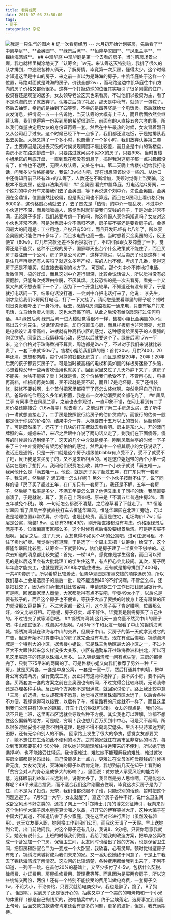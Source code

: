 ```yaml
---
title: 看房经历
date: 2016-07-03 23:50:00
tags: 
- 房子
categories: 杂记
---
```

<img src="/assets/img/house.png" alt="我是一只生气的图片">
# 记一次看房经历
---
六月初开始计划买房，先后看了**中凯华庭**、**金奥园**、**绿景后湾**、**恒隆华翠园**、**凤凰兰亭**、**锦绣海湾城**。
<!-- more -->
## 中凯华庭
中凯华庭是第一个去看的房子，当时购房场景火爆，我也就稀里糊涂地交了「认筹金」1w元。来认筹这天特别热，我排了很久的队才排到，中途跟各种人俩天，了解房情，毕竟第一次买房，懂得太少。这个时候才知道这里是中山的房子，来之前一直以为是珠海的房子。中凯华庭处于这样一个位置，马路对面就是珠海的房子，价钱全部2w+，而马路这边中凯华庭往中山方向的房子价格又都低很多。这样一个打擦边球的位置其实吸引了很多刚需的住户，投资客还是观望的居多，女友领导老公这天也来看房，不过他们以投资为主，看了不是珠海的房子就放弃了。认筹之后领了礼品，那天是中秋节，就领了一包粽子。然后去抽奖，幸运的是抽到了四等奖，不幸的是四等奖是一个电饭煲。然后就给女友发消息，把情况一五一十告诉她，当天认筹的大概有上千人，而且后面依然会继续认筹，我们觉得筹一份买到房的希望很渺茫，前面有的人直接五套六套的筹，所以我们商量决定用女友的身份证再筹一套。然后在中午最热的时候，女友冒着烈日又从公司赶了过来。这个时候已经下午一点多了，我们都还没吃饭，于是她排队我出去买饭。大概又排了一个多小时，也商量了一个多小时，我们放弃认筹第二套了。主要原因是我出去买饭的时候发现周围环境比较差，而且全是中山的新楼盘，卖房小哥在路边排成一排，只要路过就问买不买XX的房子，只要998。当时售楼小姐承诺的月底开盘，一直到现在都没有消息了，搞得我对这房子都一点兴趣都没有了，价格也不透明，无限人数认筹，又处在中山。第二天晚上售楼小姐给我打电话，问我多少价格能接受，我说1.3w以内吧，现在想想应该说少一些的。从她口中还得知目前已经有2k+的认筹了，人数还在不断增加，我顿时觉得上当受骗，这根本不是卖房，这是非法集资啊！
## 金奥园
看完中凯华庭，打电话给Q房网，一个姓刘的中介开车来接我们去了金奥园，等下再说这个刘中介，先说金奥园。金奥园在金鼎镇，位置虽然比较偏，但是离公司也不算远，而且在Q房网上看价格只有8000多，这价格贼心动就去了。去了首先是「热情」的中介一顿乱吹，不过中介小伙道行不深，而且咄咄逼人，感觉当时就非要我们交钱的样子，于是对此非常不满，无论房子多好，我们总要考虑一下的吗，你这样逼人买你妈知道吗？女友对这小伙也非常不满。可是对售房中介不满归不满，房子买不买还是要看房子的。金奥园最大的问题是：工业用地，产权只有50年，而且开发已经有七八年了，所以买金奥园就只能住四十多年了，而且水电费也高一些。当时想着买金奥园的话，反正便宜（60w），过几年贷款还差不多再换就行了，不过回家跟女友商量了一下，觉得还是不能买，这种不正规的房子，国家哪天出台个什么政策就不能住了，而且买房子要注册一个公司，房子算是公司资产，这样才能买，以后卖房子也是这样！可是住几年再卖还有人买吗？就这么多年产权，买的人也不傻。考虑了几番，觉得这房子还是不能买，就直接去看别的地方了。
可是呢，那个刘中介不停地打电话、发微信问，搞的好烦，而且这刘中介道行很深，比较会说话做人，所以觉得没有必要翻脸，只能每次找理由推脱，不厌其烦。比较恐怖的是一次去看房，看完一个又累又热就不想去看下一个了，因为下一个开盘比较早，不知道还有没有房了，于是就打电话问一下。结果电话没打通，一会刘中介把电话打来了，他说： 李先生，刚才您给我们Q房网打电话，打了一下又挂了，请问您是要看哪里的房子呢？顿时烈日炎炎我吓出了一身冷汗。我去，感情Q房网监视每一通来电，只要有客户打来电话，立马给负责人消息，这也太恐怖了吧。从此之后没有给Q房网打过任何电话。
## 绿景后湾
绿景后湾一进大楼就觉得很不一样，售楼小姐比金奥园的小伙高出五个刘先生，说话轻语慢语，却句句直击心扉，而且样板房也非常漂亮，尤其是电梯设计非常高档，进楼就有种高档小区的感觉，这种感觉给买房子的人很强的购买欲望。回家路上我俩非常心动，感觉以后就要这个了。绿景后湾1.7w一平米，这个价格对于珠海香洲不算贵，周边都是2w+了，不过对于我们来说就比较贵了，一套下来就150w了。售楼小姐给我们算的账：首付30w，月供7400，20年还清。想想都肉疼，每个月挣的钱都还房贷了，而且是整整20年，20年！20年后我的孩子都要买房子了。可是当时被高档的电梯和美如画的样板房迷昏了头脑，心想着榨父母一些再省吃俭用也就买了。回到家里又过了几天冷静下来了，这房子不能买。为啥不能买？贵！对就是贵，这个价格我们承受不了，不管再心动，电梯再高档，样板间再美如画，买不起就是买不起，而且1.7是毛坯房，买了还得装修，装修不要钱啊，出个首付把家里都榨干了还怎么装修啊。突然觉得自己好自私，爸妈省吃俭用这么多年的积蓄，我差点一次冲动消费就全部花光了。
## 凤凰兰亭
有同事住在凤凰兰亭，之前也去参观过，一直印象不错，在网上看到有二手房价格还能接受（1.6w每平）就去看了。之前没有了解二手房怎么买，去了听中介一讲就想直接走了，二手房是按照银行给房子的估价贷款的，而银行的估价一般都是低于你买的价格的，结果中介一算，大概要四十五万以上的首付，远超预算了。可是既然来了，还花了十几块的打车费就去看看吧。房主是东北人，开的澳门牌照的车，姗姗来迟，来迟之后跟中介说了两句话又走了，剩我们在下面傻等。傻等的时候最怕遇到傻子了，这天的几个中介就是傻子。刚到凤凰兰亭的时候一下子来了三个中介觉得好有架势好怕怕的感觉，然后其中一个极其瘦小的女孩说话了，说话还是通畅，只是一开口就是这个房子超级值blabla有点受不了，受不了就受不了吧，反正我是来买房子的，又不是来听相声的。可是这位姐姐带的两个小弟一说话实在是听了想打人。我问他们税费怎么收，其中一个小伙子就说「满五唯一」。我问他什么是「满五唯一」。他说，就是房子买了超过五年，在广东只有一套房子。我又问，然后呢？ 满五唯一怎么样呢？ 另外一个小伙子按耐不住了，说了同样的话「房子买了超过五年，在广东只有一套房子」。我还是不解，五年一套房子，然后呢？税率是多少，不满五年要怎么算？他俩又重复了同样的话。我简直要崩溃了，于是就说，算了，我自己上网查吧。原来是「不满五年普通住房3%，满五年减免个税」。唉...一句话怎么都说不清楚。之后潦草看了下就走了。
## 恒隆华翠园 
看了凤凰兰亭就直接打车去恒隆华翠园。恒隆华翠园在北理工旁边，可以说是地理位置非常优异，价格呢，也是比较贵。高层是住宅，毛坯均价1.7w；低层是公寓，简装1.8w，面积有36和49的。刚开始直接都没有考虑，价格跟绿景后湾差不多，位置偏离市区那么多，这个时候有点后悔没要绿景后湾。可是确实买不起啊。
回家之后，过了几天，女友觉得不如买个49的公寓吧，进可住退可租，不住了卖也好卖。我觉得也有道理，于是选了一个周末去把「认筹金」给交了，这个恒隆华翠园比较黑，认筹金一下就要10w，估价是房子建了一半资金不够啥的。这次去知道的消息都比较失望：首先，一梯14户，感觉像是学生宿舍，而且可以预见的是以后这里会有大批北理工的学生住这里，有点担心会比较闹。其次，房子明年年底才能交工，也就是要到2018年才能住进去。还有就是排号排到了400号，一共410套房子。所以希望比较渺茫，恒隆华翠园是按照交钱的顺序选房的，所以我们基本上会是选房子的最后一批，能不能选到49的不好说啊。不管怎么样，还是把钱交了，因为他们承诺退钱比较容易，申请退款三个工作日把钱退回银行卡。
可是呢，回家跟家里人商量，大家都觉得有点不妥吧，毕竟49太小了，以后总是要有孩子的，而且这个房子也不便宜，等孩子大点了要换的时候身上还有房贷的压力就没那么容易换了。不过大家都一致认可，这个房子买了肯定赚啊，位置那么好，49又比较好租。可是呢，房子好卖，却不好住。毕竟我是刚需房买了自己住的。不过钱交了就等消息吧。
## 锦绣海湾城
这几天一直商量不然买中山的房子吧，中山便宜很多，珠海买不起啊。7月3号下午和女友一起看了中山的锦绣海湾城。锦绣海湾城在珠海与中山的交界，但属于中山。买房子的第一天就拿到过它的广告，但是开始不打算要中山的房子就完全没有考虑，现在有点后悔哦。锦绣海湾城是一个特别大的小区，据售楼小姐说，它是珠三角地区最大的小区之一，不过小区大不大跟住起来怎么样没多大关系。小区有通勤车开往珠海香洲和拱北，所以可见这里买房子的还是以珠海人居多。
进入锦绣海湾城一问有点失望，三房的都卖完了，只剩下75平米的两房的了。可是售楼小姐又向我们推荐了另外一种「三房」，就是买两套，一套是单身公寓，一套是一室一厅，然后打通其中的墙，把单身公寓改成两房，强行变成三房。反正只有这两种选择了，要不买小房，要不买两套。买两套变一套的方案之前在金奥园也有听闻，不过觉得会比较麻烦，无论装修还是办理各种手续。反正两个方案都不是很满意，就回家讨论了。路上我比较中意「三房」的选择，女友却死活不愿意，她觉得这里离珠海市区太远了，以后会各种不方便。我却觉得可以接受，以后有了车，衡量路程的尺度就不一样了，而且这里到我们公司只有10km的距离，开车十几分钟就可以到。女友的观点是，我们的生活不只是上班，这里离市区远就会导致各种不方便。其实我也可以理解，谁都不想住这么偏僻的地方，可是呢，穷啊！我也想几百万买到市中心，可是买不起啊，所以很多时候妥协不是你不明白道理，是你不得不向现实低头。生活不只诗和远方的田野，还有无奈和别人的不解。
回家路上发生了很大的争执，感觉女友都要哭了，她不想住在生活如此不便利的地方。之前她家就住在离市区非常远的地方，每次到市区都要花40-50分钟，所以她非常能理解住得远带来的不便利，所以她宁愿选择49，也不能接受住得远。我也很难过，难过她不能理解我的难处，难过这次买房全部都是爸妈出钱，自己没能尽上一点力，更难过在父母省吃俭攒钱的时候挥霍无度。女友劝我说，买珠海的房子以后肯定赚，我想到前几天在知乎上看到的「贫穷会对人的身心造成多大的影响？」，里面说：贫穷使人承受风险的能力降低，选择眼前利益和非长远利益。说得太多了，我显然是穷人思维啊。可是能怎么样呢？49平米适合投资，而不适合我们这种刚需去住啊，毕竟这次买房子是为了住，而不是为了投资。无奈，我们谁都说服不了谁，只能说别的话题，暂时把这个问题逃避了。
7月5日一大早，女友就醒了，查这个房子各种不好，说什么卫生间改卧室风水不好之类的，还找了网上一个[「郑博士」][1]的博文旁征博引，我向来对这个伪科学大骗子风水星座算命嗤之以鼻，打开它的博客笑掉大牙，这种大骗子在中国大行其道，不知道坑害了多少家庭，我在这里对它进行声讨（虽然没有卵用）。这天女友要入职，她刚换工作到我们公司，而我这天请了一天假。早上送她到公司，出门前她问我，对这个房子还有几分，我说8、9分吧，只要你愿意我就买。她没有说什么。上班的时候我们微信，我给了她我的改造方案，把单身公寓改成一个卧室加一个书房，保留卫生间，女友同时也给出了她的方案，也是保留卫生间，把厨房和卧室合二为一变成一个大卧室，我欣喜，心有灵犀。顿时觉得这房子有戏了，锦绣海湾城将成为我们未来的家。又一番劝说她终于同意了，于是上午我去了锦绣海湾城了解情况。这次问的比较清楚，各种费用都给我列出来了，不列不知道，一列吓一跳。在首付20%的基础上，又至少多付了4-5w，包括什么契税、律师费、办证费用、房屋维修费用、管理费等等。而且因为是买两套房子，所以这些统统交两份，两份！还有一个特别不能接受的费用叫做电商费，一套房子交1w，不论大小，不论价格，只要买就给电商交1w，我也是醉了，跪了，B了狗了。
但是呢，买到房子还是很开心的，抽奖又中了一个美的的电烤箱和一个小米的体重秤（都是自己掏钱买的，说啥抽奖中的）。终于尘埃落定，选房事宜到此画上句号，后面交款贷款装修肯定还会有更多的问题，更多的波折，但是，我充满期待。


  [1]: http://blog.sina.com.cn/s/articlelist_1345654037_0_1.html

